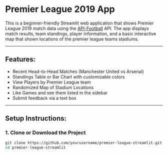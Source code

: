# Premier League 2019  App

This is a beginner-friendly Streamlit web application
that shows Premier League 2019 match data 
using the [API-Football](https://www.api-football.com/) API. The app displays match results, team standings, player information, and a basic interactive map that shown locations of the premier league teams stadiums.

---

##  Features:

- Recent Head-to-Head Matches (Manchester United vs Arsenal)
- Standings Table or Bar Chart with customizable colors
- View Players by Premier League team
- Randomized Map of Stadium Locations
- Like Games and see them listed in the sidebar
- Submit feedback via a text box

---

## Setup Instructions:

### 1. **Clone or Download the Project**

```bash
git clone https://github.com/yourusername/premier-league-streamlit.git
cd premier-league-streamlit
